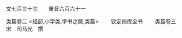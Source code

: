 <!-- { "loadSidebar": true } -->
　　文七百三十三　　重音六百六十一





　　类篇卷二
<经部,小学类,字书之属,类篇>
　　钦定四库全书
　　类篇卷三
　　宋　司马光　撰
